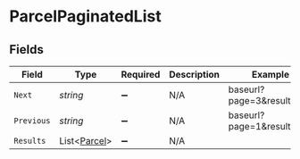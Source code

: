 # ParcelPaginatedList


## Fields

| Field                                             | Type                                              | Required                                          | Description                                       | Example                                           |
| ------------------------------------------------- | ------------------------------------------------- | ------------------------------------------------- | ------------------------------------------------- | ------------------------------------------------- |
| `Next`                                            | *string*                                          | :heavy_minus_sign:                                | N/A                                               | baseurl?page=3&results=10                         |
| `Previous`                                        | *string*                                          | :heavy_minus_sign:                                | N/A                                               | baseurl?page=1&results=10                         |
| `Results`                                         | List<[Parcel](../../Models/Components/Parcel.md)> | :heavy_minus_sign:                                | N/A                                               |                                                   |
